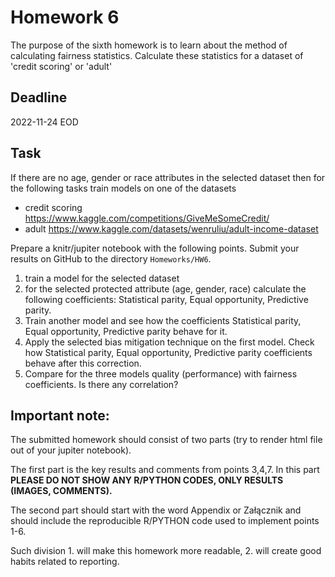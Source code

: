 # Homework 6

The purpose of the sixth homework is to learn about the method of calculating fairness statistics. Calculate these statistics for a dataset of 'credit scoring' or 'adult'

## Deadline 

2022-11-24 EOD

## Task

If there are no age, gender or race attributes in the selected dataset then for the following tasks train models on one of the datasets

- credit scoring https://www.kaggle.com/competitions/GiveMeSomeCredit/
- adult https://www.kaggle.com/datasets/wenruliu/adult-income-dataset

Prepare a knitr/jupiter notebook with the following points.
Submit your results on GitHub to the directory `Homeworks/HW6`.

1. train a model for the selected dataset
2. for the selected protected attribute (age, gender, race) calculate the following coefficients: Statistical parity, Equal opportunity, Predictive parity.
3. Train another model and see how the coefficients Statistical parity, Equal opportunity, Predictive parity behave for it.
4. Apply the selected bias mitigation technique on the first model. Check how Statistical parity, Equal opportunity, Predictive parity coefficients behave after this correction.
5. Compare for the three models quality (performance) with fairness coefficients. Is there any correlation?



## **Important note:**

The submitted homework should consist of two parts (try to render html file out of your jupiter notebook). 

The first part is the key results and comments from points 3,4,7. In this part **PLEASE DO NOT SHOW ANY R/PYTHON CODES, ONLY RESULTS (IMAGES, COMMENTS).**

The second part should start with the word Appendix or Załącznik and should include the reproducible R/PYTHON code used to implement points 1-6.

Such division 1. will make this homework more readable, 2. will create good habits related to reporting.

